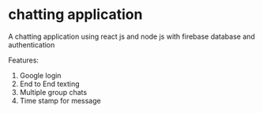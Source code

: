 # chatting application

A chatting application using react js and node js with firebase database and authentication

Features:

1. Google login
2. End to End texting
3. Multiple group chats
4. Time stamp for message
